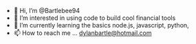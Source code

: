 - 👋 Hi, I’m @Bartlebee94
- 👀 I’m interested in using code to build cool financial tools   
- 🌱 I’m currently learning the basics node.js, javascript, python, 
- 📫 How to reach me ... dylanbartle@hotmail.com

<!---
Bartlebee94/Bartlebee94 is a ✨ special ✨ repository because its `README.md` (this file) appears on your GitHub profile.
You can click the Preview link to take a look at your changes.
--->
